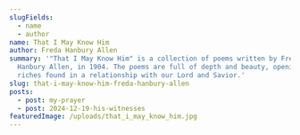 ```yaml
---
slugFields:
  - name
  - author
name: That I May Know Him
author: Freda Hanbury Allen
summary: '"That I May Know Him" is a collection of poems written by Freda
  Hanbury Allen, in 1904. The poems are full of depth and beauty, opening up the
  riches found in a relationship with our Lord and Savior.'
slug: that-i-may-know-him-freda-hanbury-allen
posts:
  - post: my-prayer
  - post: 2024-12-19-his-witnesses
featuredImage: /uploads/that_i_may_know_him.jpg
---
```

